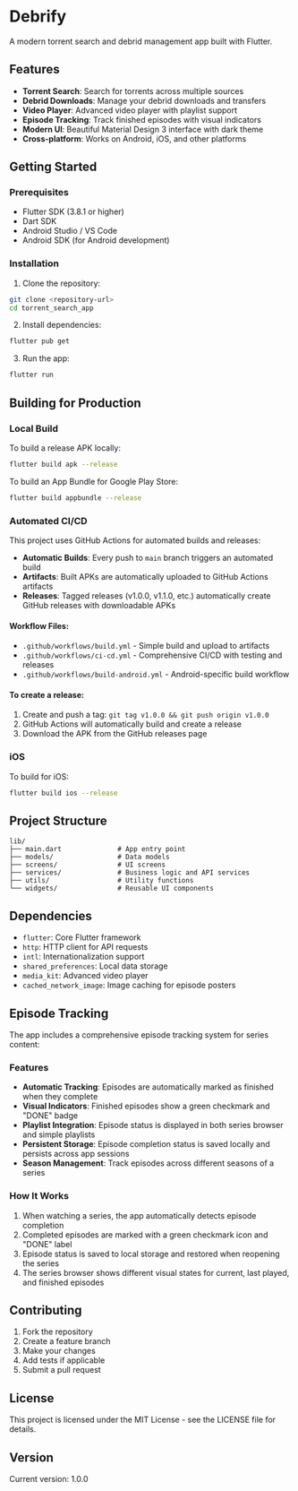 # Debrify

A modern torrent search and debrid management app built with Flutter.

## Features

- **Torrent Search**: Search for torrents across multiple sources
- **Debrid Downloads**: Manage your debrid downloads and transfers
- **Video Player**: Advanced video player with playlist support
- **Episode Tracking**: Track finished episodes with visual indicators
- **Modern UI**: Beautiful Material Design 3 interface with dark theme
- **Cross-platform**: Works on Android, iOS, and other platforms

## Getting Started

### Prerequisites

- Flutter SDK (3.8.1 or higher)
- Dart SDK
- Android Studio / VS Code
- Android SDK (for Android development)

### Installation

1. Clone the repository:
```bash
git clone <repository-url>
cd torrent_search_app
```

2. Install dependencies:
```bash
flutter pub get
```

3. Run the app:
```bash
flutter run
```

## Building for Production

### Local Build

To build a release APK locally:
```bash
flutter build apk --release
```

To build an App Bundle for Google Play Store:
```bash
flutter build appbundle --release
```

### Automated CI/CD

This project uses GitHub Actions for automated builds and releases:

- **Automatic Builds**: Every push to `main` branch triggers an automated build
- **Artifacts**: Built APKs are automatically uploaded to GitHub Actions artifacts
- **Releases**: Tagged releases (v1.0.0, v1.1.0, etc.) automatically create GitHub releases with downloadable APKs

#### Workflow Files:
- `.github/workflows/build.yml` - Simple build and upload to artifacts
- `.github/workflows/ci-cd.yml` - Comprehensive CI/CD with testing and releases
- `.github/workflows/build-android.yml` - Android-specific build workflow

#### To create a release:
1. Create and push a tag: `git tag v1.0.0 && git push origin v1.0.0`
2. GitHub Actions will automatically build and create a release
3. Download the APK from the GitHub releases page

### iOS

To build for iOS:
```bash
flutter build ios --release
```

## Project Structure

```
lib/
├── main.dart              # App entry point
├── models/                # Data models
├── screens/               # UI screens
├── services/              # Business logic and API services
├── utils/                 # Utility functions
└── widgets/               # Reusable UI components
```

## Dependencies

- `flutter`: Core Flutter framework
- `http`: HTTP client for API requests
- `intl`: Internationalization support
- `shared_preferences`: Local data storage
- `media_kit`: Advanced video player
- `cached_network_image`: Image caching for episode posters

## Episode Tracking

The app includes a comprehensive episode tracking system for series content:

### Features
- **Automatic Tracking**: Episodes are automatically marked as finished when they complete
- **Visual Indicators**: Finished episodes show a green checkmark and "DONE" badge
- **Playlist Integration**: Episode status is displayed in both series browser and simple playlists
- **Persistent Storage**: Episode completion status is saved locally and persists across app sessions
- **Season Management**: Track episodes across different seasons of a series

### How It Works
1. When watching a series, the app automatically detects episode completion
2. Completed episodes are marked with a green checkmark icon and "DONE" label
3. Episode status is saved to local storage and restored when reopening the series
4. The series browser shows different visual states for current, last played, and finished episodes

## Contributing

1. Fork the repository
2. Create a feature branch
3. Make your changes
4. Add tests if applicable
5. Submit a pull request

## License

This project is licensed under the MIT License - see the LICENSE file for details.

## Version

Current version: 1.0.0

